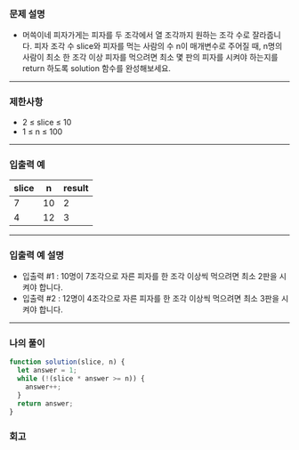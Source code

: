 ### 문제 설명

- 머쓱이네 피자가게는 피자를 두 조각에서 열 조각까지 원하는 조각 수로 잘라줍니다. 피자 조각 수 slice와 피자를 먹는 사람의 수 n이 매개변수로 주어질 때, n명의 사람이 최소 한 조각 이상 피자를 먹으려면 최소 몇 판의 피자를 시켜야 하는지를 return 하도록 solution 함수를 완성해보세요.

---

### 제한사항

- 2 ≤ slice ≤ 10
- 1 ≤ n ≤ 100

---

### 입출력 예

| slice | n   | result |
| ----- | --- | ------ |
| 7     | 10  | 2      |
| 4     | 12  | 3      |

---

### 입출력 예 설명

- 입출력 #1 : 10명이 7조각으로 자른 피자를 한 조각 이상씩 먹으려면 최소 2판을 시켜야 합니다.
- 입출력 #2 : 12명이 4조각으로 자른 피자를 한 조각 이상씩 먹으려면 최소 3판을 시켜야 합니다.

---

### 나의 풀이

```javascript
function solution(slice, n) {
  let answer = 1;
  while (!(slice * answer >= n)) {
    answer++;
  }
  return answer;
}
```

### 회고
